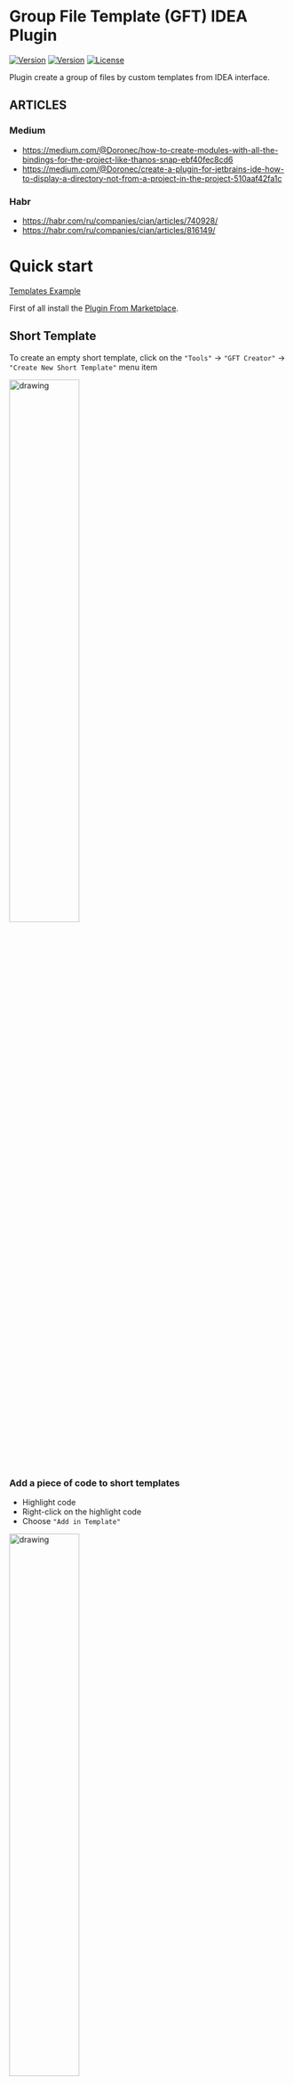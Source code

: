 # Group File Template (GFT) IDEA Plugin

[![Version](https://img.shields.io/badge/Version-5.3-blue.svg)](https://github.com/Louco11/ArchitecturalTemplates/wiki/Release-Notes)
[![Version](https://img.shields.io/badge/IDEA-Marketplace-blue.svg)](https://plugins.jetbrains.com/plugin/16836-architectural-templates)
[![License](https://img.shields.io/github/license/srs/gradle-node-plugin.svg)](http://www.apache.org/licenses/LICENSE-2.0.html)

Plugin create a group of files by custom templates from IDEA interface.

## ARTICLES
### Medium
- https://medium.com/@Doronec/how-to-create-modules-with-all-the-bindings-for-the-project-like-thanos-snap-ebf40fec8cd6
- https://medium.com/@Doronec/create-a-plugin-for-jetbrains-ide-how-to-display-a-directory-not-from-a-project-in-the-project-510aaf42fa1c

### Habr
- https://habr.com/ru/companies/cian/articles/740928/
- https://habr.com/ru/companies/cian/articles/816149/

# Quick start
[Templates Example](https://github.com/Louco11/Group-File-Template-GFT/tree/master/templates)

First of all install the [Plugin From Marketplace](https://plugins.jetbrains.com/plugin/16836-architectural-templates).

## Short Template
To create an empty short template, click on the `"Tools"` -> `"GFT Creator"` -> `"Create New Short Template"` menu item

<img src="screencut/create_empty_short_tamplate.png" alt="drawing" width="50%" />

### Add a piece of code to short templates

- Highlight code
- Right-click on the highlight code
- Choose `"Add in Template"`

<img src="screencut/add_pease_of_code.png" alt="drawing" width="50%" />

- If there is more than one template, choose which one to save it to, otherwise the plugin will add it to the only created template
- Enter the name of the short template

<img src="screencut/enter_name.png" alt="drawing" width="50%" />

### Use short templates

Right-click or generic menu

<img src="screencut/righr_click_menu.png" alt="drawing" width="50%" />
<img src="screencut/generic_menu.png" alt="drawing" width="50%" />


### Structure short templates

The heart of the short template is the Json file main_short

| Key            | 	Value                      |	Comment                 |
|----------------|-----------------------------|--------------------------|
| name           | 	Name Short Template        |                          |
| description    | 	Description Short Template |                          |
| addFile        | 	Files to create            |	list object File        |

structure `addFile`

| Key        | Value	                              | comment |
|------------|-------------------------------------|---------|
| name       | name short template in menu         |         |
| filePath   | file with template                	 |         |


## Template
To create an empty template, click on the `"Tools"` -> `"GFT Creator"`->`"Create New Template"` menu item

<img src="screencut/create_empty_template.png" alt="drawing" width="30%" />

In the Dialog box enter the name of the template

<img src="screencut/DialogCreateEmptyTemplate.png" alt="drawing" width="50%" />

The plugin will create an empty template at the root of your project.

All templates are stored in the folder `"Your project name"/templates`

<img src="screencut/TemplateInTreeProject.png" alt="drawing" width="20%" />

The heart of the template is the Json file Main

Inside it has a structure

| Key            | 	Value                                                | 	Comment                   |
|----------------|-------------------------------------------------------|----------------------------|
| name           | 	Name Template                                        |                            |
| description    | 	Description Template                                 |                            |
| param          | 	Variables to insert into the template                | 	list String               |
| selectParam    | 	Variables to drop list with values into the template | 	list object SelectParam   |
| addFile        | 	Files to create                                      | 	list object File          |
| insertInFile   | 	Insert in file structure                             | 	list object InsertInFile  |

structure `SelectParam`

| Key           | Value	                                | comment       |
|---------------|---------------------------------------|---------------|
| paramName     | Variables to insert into the template |               |
| paramValue    | values                	            | list String   |

### param

The parameter is an array of strings. It can be in the File Structure in name and path. 
And also in the template itself. It is declared in brackets `{param}`.

Options after param:
* `[-S]` - SCREAMING_SNAKE_CASE
* `[-s]` - snake_case
* `[-C]` - CamelCase
* `[-c]` - camelCase
* `[-p]` - point.between.words
* `[-sl]` - slash/between/word
* `[-d]` - dash-between-word
* `[-low]` - lowercase

example {"NewFeature"}[-s] equals new_feature

Example

<img src="screencut/ParamExample.png" alt="drawing" width="40%" />
<img src="screencut/ParamExample2.png" alt="drawing" width="50%" />

Default parameter for Java and Kotlin `{package}` and `{pack}` for R.class example `import {pack}.R`

`{time}` = 10:56

`{day}` = 04

`{month}` = 06

`{year}` = 2022

When creating files from a template, the plugin will correct to fill in the parameter fields.

<img src="screencut/FillParam.png" alt="drawing" width="50%" />
<img src="screencut/FillParam2.png" alt="drawing" width="50%" />

### File it has a structure

| Key                |	Value                                                   |	Comment                                                                                                  |
|--------------------|-----------------------------------------------------------|------------------------------------------------------------------------------------------------------------|
| name               |	Name when creating a file                               |	You can use Param in the name                                                                            |
| path               |	Additional directories for saving                       |	You can use Param in the name. Creates a catalog automatically if it does not exist                      |
| fileTemplatePath   |	The name of the template from which the file is created |	It must be specified with the extension .tm and you can specify the directory where this file is located |

If file name empty then create only directory

To add resources to android, write the `"res/"` to the parameter `"path"` parameter

To add test to android, write the `"test/"` to the parameter `"path"` parameter

To add file in path project, write the `"~/"` to the parameter `"path"` parameter

### InsertInFile it has a structure

| Key              | 	Value                                         | 	Comment                                                                                                 |
|------------------|------------------------------------------------|----------------------------------------------------------------------------------------------------------|
| line             | 	Position line insert                          | 	                                                                                                        |
| path             | 	Path to the file where to paste the code      | Path in project to file. You can use Param in the name.                                                                                |
| fileTemplatePath | 	The name of the template from insert the code | It must be specified with the extension .tm and you can specify the directory where this file is located |

if line == 0, insert code at the beginning of the file
if line == -1, code insert in end file
if count line > size line in file, insert the code at the end of the file

# Create Template

To create a file from a template, right-click on the path in which 
we want to create and select the template we need from the list

<img src="screencut/CreateFileFromTemplate.png" alt="drawing" width="60%" />

### Add File In Template

To add a file to the template, right-click on it and select `"Add file in template"` 
The plugin will ask you to choose which template you want to add (if there are several of them) 
and will ask you to rename the file as it will be named in the template.

<img src="screencut/addFile1.png" alt="drawing" width="50%" />
<img src="screencut/addFile2.png" alt="drawing" width="30%" />
<img src="screencut/addFile3.png" alt="drawing" width="50%" />
<img src="screencut/addFile4.png" alt="drawing" width="40%" />
<img src="screencut/addFile5.png" alt="drawing" width="60%" />

### Add new line insert in Template
- In the file in which we want to insert, right-click on the line we need.
- Select in the context menu `Add Insert From Template`
- Select the template from which the insert will be made
- In fileTemplatePath we specify the template from which the insertion will be made
- When creating new files, an insertion will be made into the file we selected

<img src="screencut/InserttoFile.png" alt="drawing" width="50%" />
<img src="screencut/InserttoFile2.png" alt="drawing" width="50%" />
<img src="screencut/InserttoFile3.png" alt="drawing" width="50%" />

### Move template in IDE

In the project tool window, a new field is GFTemplate.

<img src="screencut/Treetools.png" alt="drawing" width="50%" />

Having selected we will be shown all our templates in the project and in the IDE

<img src="screencut/templatepath.png" alt="drawing" width="60%" />

You can move templates from a project to an IDE and back.
`ide/templates` or `project/templates`

To move or copy a template in a view or into a project. 
Right-click on the template and select `Copy Template` or `Move Template`

<img src="screencut/moveTemplate.png" alt="drawing" width="42%" />
<img src="screencut/copyTemplate.png" alt="drawing" width="38%" />

After this we can rename the template.

<img src="screencut/renameTemplate.png" alt="drawing" width="60%" />


# License

```
Copyright 2021 Doroncov Mihail

Licensed under the Apache License, Version 2.0 (the "License");
you may not use this file except in compliance with the License.
You may obtain a copy of the License at

   http://www.apache.org/licenses/LICENSE-2.0

Unless required by applicable law or agreed to in writing, software
distributed under the License is distributed on an "AS IS" BASIS,
WITHOUT WARRANTIES OR CONDITIONS OF ANY KIND, either express or implied.
See the License for the specific language governing permissions and
limitations under the License.
```
